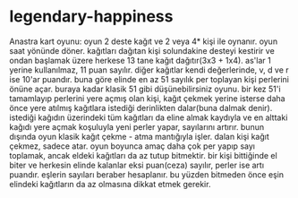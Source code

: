# legendary-happiness
Anastra kart oyunu:
oyun 2 deste kağıt ve 2 veya 4* kişi ile oynanır.
oyun saat yönünde döner.
kağıtları dağıtan kişi solundakine desteyi kestirir ve ondan başlamak üzere herkese 13 tane kağıt dağıtır(3x3 + 1x4).
as'lar 1 yerine kullanılmaz, 11 puan sayılır. diğer kağıtlar kendi değerlerinde, v, d ve r ise 10'ar puandır.
buna göre elinde en az 51 sayılık per toplayan kişi perlerini önüne açar. buraya kadar klasik 51 gibi düşünebilirsiniz oyunu.
bir kez 51'i tamamlayıp perlerini yere açmış olan kişi, kağıt çekmek yerine isterse daha önce yere atılmış kağıtlara istediği derinlikten dalar(buna dalmak denir). istediği kağıdın üzerindeki tüm kağıtları da eline almak kaydıyla ve en alttaki kağıdı yere açmak koşuluyla yeni perler yapar, sayılarını artırır.
bunun dışında oyun klasik kağıt çekme - atma mantığıyla işler. dalan kişi kağıt çekmez, sadece atar.
oyun boyunca amaç daha çok per yapıp sayı toplamak, ancak eldeki kağıtları da az tutup bitmektir. bir kişi bittiğinde el biter ve herkesin elinde kalanlar eksi puan(ceza) sayılır, perler ise artı puandır. eşlerin sayıları beraber hesaplanır. bu yüzden bitmeden önce eşin elindeki kağıtların da az olmasına dikkat etmek gerekir.

